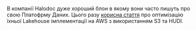 В компанії Halodoc дуже хороший блон в якому вони часто пишуть про свою Платофрму Даних. Цього разу [корисна стаття](https://blogs.halodoc.io/data-lake-cost-optimisation-strategies/) про оптимізацію їхньої Lakehouse імплементації на AWS з використанням S3 та HUDI. 